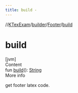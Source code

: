 ```yaml
---
title: build -
---
```

//[KTexExam](../../index.md)/[builder](../index.md)/[Footer](index.md)/[build](build.md)



# build  
[jvm]  
Content  
fun [build](build.md)(): [String](https://kotlinlang.org/api/latest/jvm/stdlib/kotlin/-string/index.html)  
More info  


get footer latex code.

  



